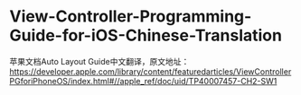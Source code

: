 # View-Controller-Programming-Guide-for-iOS-Chinese-Translation
苹果文档Auto Layout Guide中文翻译，原文地址：https://developer.apple.com/library/content/featuredarticles/ViewControllerPGforiPhoneOS/index.html#//apple_ref/doc/uid/TP40007457-CH2-SW1
